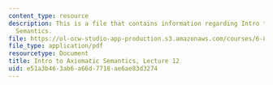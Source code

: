 ```yaml
---
content_type: resource
description: This is a file that contains information regarding Intro to Axiomatic
  Semantics.
file: https://ol-ocw-studio-app-production.s3.amazonaws.com/courses/6-820-fundamentals-of-program-analysis-fall-2015/e51a3b463ab6a66d7718ae6ae83d3274_MIT6_820F15_L12.pdf
file_type: application/pdf
resourcetype: Document
title: Intro to Axiomatic Semantics, Lecture 12
uid: e51a3b46-3ab6-a66d-7718-ae6ae83d3274
---
```

